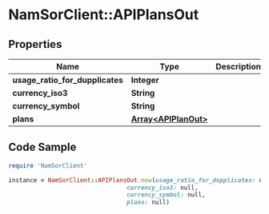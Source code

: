 # NamSorClient::APIPlansOut

## Properties
Name | Type | Description | Notes
------------ | ------------- | ------------- | -------------
**usage_ratio_for_dupplicates** | **Integer** |  | [optional] 
**currency_iso3** | **String** |  | [optional] 
**currency_symbol** | **String** |  | [optional] 
**plans** | [**Array&lt;APIPlanOut&gt;**](APIPlanOut.md) |  | [optional] 

## Code Sample

```ruby
require 'NamSorClient'

instance = NamSorClient::APIPlansOut.new(usage_ratio_for_dupplicates: null,
                                 currency_iso3: null,
                                 currency_symbol: null,
                                 plans: null)
```


